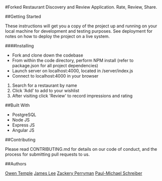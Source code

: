 #Forked
Restaurant Discovery and Review Application. Rate, Review, Share.

##Getting Started

These instructions will get you a copy of the project up and running on your local machine for development and testing purposes. See deployment for notes on how to deploy the project on a live system.


####Installing

- Fork and clone down the codebase
- From within the code directory, perform NPM install (refer to package.json for all project dependencies)
- Launch server on localhost:4000, located in /server/index.js
- Connect to localhost:4000 in your browser

1. Search for a restaurant by name
2. Click 'Add' to add to your wishlist
3. After visiting click 'Review' to record impressions and rating

##Built With

- PostgreSQL 
- Node JS 
- Express JS 
- Angular JS

##Contributing

Please read CONTRIBUTING.md for details on our code of conduct, and the process for submitting pull requests to us.

##Authors

[Owen Temple](https://github.com/owentemple)
[James Lee](https://github.com/JimmyLee87)
[Zackery Perryman](https://github.com/undeadtwo)
[Paul-Michael Schreiber](https://github.com/pschreibs85)

